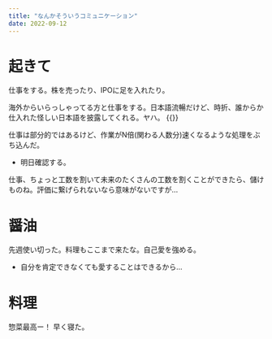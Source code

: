 ```yaml
---
title: "なんかそういうコミュニケーション"
date: 2022-09-12
---
```



# 起きて
仕事をする。株を売ったり、IPOに足を入れたり。

海外からいらっしゃってる方と仕事をする。日本語流暢だけど、時折、誰からか仕入れた怪しい日本語を披露してくれる。ヤハ。
{{<tweet user="dango_bot" id="1569297507435581443">}}

仕事は部分的ではあるけど、作業がN倍(関わる人数分)速くなるような処理をぶち込んだ。
- 明日確認する。

仕事、ちょっと工数を割いて未来のたくさんの工数を割くことができたら、儲けものね。評価に繋げられないなら意味がないですが...

# 醤油
先週使い切った。料理もここまで来たな。自己愛を強める。
- 自分を肯定できなくても愛することはできるから...

# 料理
惣菜最高ー！
早く寝た。